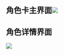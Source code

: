 ## 角色卡主界面![](https://cdn.nlark.com/yuque/0/2024/png/43256847/1714473728739-3c1cceb1-cd14-4c0c-a9e6-6087279631cb.png?x-oss-process=image%2Fformat%2Cwebp%2Fresize%2Cw_1237%2Climit_0)
## 角色详情界面
![](https://cdn.nlark.com/yuque/0/2024/png/43256847/1714473721003-2ea40a47-2181-4665-b725-19933cd290a9.png?x-oss-process=image%2Fformat%2Cwebp%2Fresize%2Cw_1237%2Climit_0)

